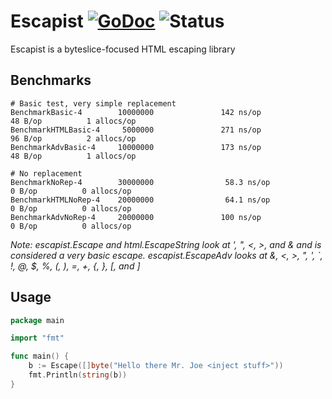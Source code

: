 # Escapist [![GoDoc](https://godoc.org/github.com/itsmontoya/escapist?status.svg)](https://godoc.org/github.com/itsmontoya/escapist) ![Status](https://img.shields.io/badge/status-alpha-red.svg)
Escapist is a byteslice-focused HTML escaping library

## Benchmarks
```
# Basic test, very simple replacement
BenchmarkBasic-4        10000000               142 ns/op              48 B/op          1 allocs/op
BenchmarkHTMLBasic-4     5000000               271 ns/op              96 B/op          2 allocs/op
BenchmarkAdvBasic-4     10000000               173 ns/op              48 B/op          1 allocs/op

# No replacement
BenchmarkNoRep-4        30000000                58.3 ns/op             0 B/op          0 allocs/op
BenchmarkHTMLNoRep-4    20000000                64.1 ns/op             0 B/op          0 allocs/op
BenchmarkAdvNoRep-4     20000000               100 ns/op               0 B/op          0 allocs/op
```
*Note: escapist.Escape and html.EscapeString look at ', ", <, >, and & and is considered a very basic escape.
escapist.EscapeAdv looks at &, <, >, ", ', `, !, @, $, %, (, ), =, +, \{, \}, \[, and \]*


## Usage
```go
package main

import "fmt"

func main() {
	b := Escape([]byte("Hello there Mr. Joe <inject stuff>"))
	fmt.Println(string(b))
}
```